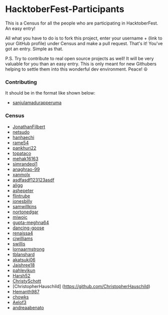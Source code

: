# HacktoberFest-Participants

This is a Census for all the people who are participating in HacktoberFest. An easy entry!

All what you have to do is to fork this project, enter your username + (link to your GitHub profile) under Census and make a pull request. That's it! You've got an entry. Simple as that.

P.S. Try to contribute to real open source projects as well! It will be very valuable for you than an easy entry. This is only meant for new Githubers helping to settle them into this wonderful dev environment. Peace! ☮️

### Contributing

It should be in the format like shown below:

  - [sanjulamadurapperuma](https://github.com/sanjulamadurapperuma)

### Census

  - [JonathanFilbert](https://github.com/jonathanfilbert)
  - [netsudo](https://github.com/netsudo)
  - [hanhaechi](https://github.com/hanhaechi)
  - [rame54](https://github.com/rame54)
  - [pankhuri22](https://github.com/pankhuri22)
  - [topataco](https://github.com/topataco)
  - [mehak16163](https://github.com/mehak16163)
  - [simrandeol1](https://github.com/simrandeol1)
  - [anaghrao-99](http://github.com/anaghrao-99)
  - [xanmolx](https://github.com/xanmolx)
  - [asdfasdf123123asdf](https://github.com/asdfasdf123123asdf)
  - [aligg](https://github.com/aligg)
  - [ashepeter](https://github.com/ashepeter)
  - [flintrube](https://github.com/flintrube)
  - [jonesbilly](https://github.com/jonesbilly)
  - [samwillkins](https://github.com/samwillkins)
  - [nortonedgar](https://github.com/nortonedgar)
  - [miwojc](https://github.com/miwojc)
  - [gupta-meghna64](https://github.com/gupta-meghna64)
  - [dancing-goose](https://github.com/dancing-goose)
  - [renaissa4](https://github.com/renaissa4)
  - [cjwilliams](https://github.com/CJWilliams20)
  - [swillis](https://github.com/S-Willis)
  - [lornaarmstrong](https://github.com/lornaarmstrong)
  - [tblanshard](https://github.com/tblanshard)
  - [akatsuki06](https://github.com/akatsuki06)
  - [Jaishree18](https://github.com/Jaishree18)
  - [pahlevikun](https://github.com/pahlevikun)
  - [Harsh52](https://github.com/harsh52)
  - [ChristySchott](https://github.com/christyschott)
  - [ChristopherHauschild] (https://github.com/ChristopherHauschild)
  - [Hemanth987](https://github.com/Hemanth987)
  - [chowks](https://github.com/chowks)
  - [Aelof3](https://github.com/Aelof3)
  - [andreaabenato](https://github.com/andreabenato)
